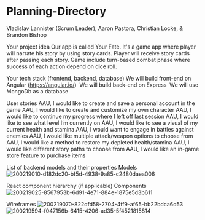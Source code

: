 # Planning-Directory

Vladislav Lannister (Scrum Leader),
Aaron Pastora,
Christian Locke, &
Brandon Bishop

Your project idea
Our app is called Your Fate. It's a game app where player will narrate his story by using story cards. Player will receive story cards after passing each story. Game include turn-based combat phase where success of each action depend on dice roll.

Your tech stack (frontend, backend, database)
We will build front-end on Angular (https://angular.io/) 
We will build back-end on Express 
We will use MongoDb as a database

User stories
AAU, I would like to create and save a personal account in the game
AAU, I would like to create and customize my own character
AAU, I would like to continue my progress where I left off last session
AAU, I would like to see what level I’m currently on
AAU, I would like to see a visual of my current health and stamina
AAU, I would want to engage in battles against enemies
AAU, I would like multiple attack/weapon options to choose from
AAU, I would like a method to restore my depleted health/stamina
AAU, I would like different story paths to choose from
AAU, I would like an in-game store feature to purchase items

List of backend models and their properties
Models
![200219010-d182dc20-bf5d-4938-9a85-c2480daea006](https://user-images.githubusercontent.com/111710602/201775773-b1873c91-00b0-48d7-a04d-a91b47ad8bba.png)

React component hierarchy (if applicable)
Components
![200219025-8567953b-6d91-4e71-884e-1875e5d3b611](https://user-images.githubusercontent.com/111710602/201775830-ecd1a214-5494-46bf-8ef0-c7a70f39c5fd.png)

Wireframes
![200219070-822dfd58-2704-4ff9-af65-bb22bdca6d53](https://user-images.githubusercontent.com/111710602/201775941-9e8c5bcd-02a3-47d5-910d-f614d5c32769.png)
![200219594-f047156b-6415-4206-ad35-5f4521815814](https://user-images.githubusercontent.com/111710602/201775951-39a7320f-a368-44e6-9784-a72aca0b9ef6.png)


